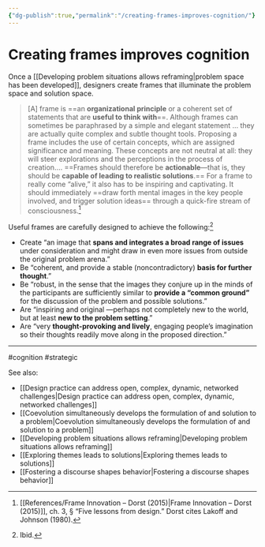 ```yaml
---
{"dg-publish":true,"permalink":"/creating-frames-improves-cognition/"}
---
```



# Creating frames improves cognition

Once a [[Developing problem situations allows reframing\|problem space has been developed]], designers create frames that illuminate the problem space and solution space.

> \[A] frame is ==an **organizational principle** or a coherent set of statements that are **useful to think with**==. Although frames can sometimes be paraphrased by a simple and elegant statement … they are actually quite complex and subtle thought tools. Proposing a frame includes the use of certain concepts, which are assigned significance and meaning. These concepts are not neutral at all: they will steer explorations and the perceptions in the process of creation.… ==Frames should therefore be **actionable**—that is, they should be **capable of leading to realistic solutions**.== For a frame to really come “alive,” it also has to be inspiring and captivating. It should immediately ==draw forth mental images in the key people involved, and trigger solution ideas== through a quick-fire stream of consciousness.[^1]

Useful frames are carefully designed to achieve the following:[^2]

- Create “an image that **spans and integrates a broad range of issues** under consideration and might draw in even more issues from outside the original problem arena.” 
- Be “coherent, and provide a stable (noncontradictory) **basis for further thought**.” 
- Be “robust, in the sense that the images they conjure up in the minds of the participants are sufficiently similar to **provide a “common ground”** for the discussion of the problem and possible solutions.” 
- Are “inspiring and original —perhaps not completely new to the world, but at least **new to the problem setting**.” 
- Are “very **thought-provoking and lively**, engaging people’s imagination so their thoughts readily move along in the proposed direction.”


---
#cognition #strategic 

See also:
- [[Design practice can address open, complex, dynamic, networked challenges\|Design practice can address open, complex, dynamic, networked challenges]]
- [[Coevolution simultaneously develops the formulation of and solution to a problem\|Coevolution simultaneously develops the formulation of and solution to a problem]]
- [[Developing problem situations allows reframing\|Developing problem situations allows reframing]]
- [[Exploring themes leads to solutions\|Exploring themes leads to solutions]]
- [[Fostering a discourse shapes behavior\|Fostering a discourse shapes behavior]]

[^1]: [[References/Frame Innovation – Dorst (2015)\|Frame Innovation – Dorst (2015)]], ch. 3, § “Five lessons from design.” Dorst cites Lakoff and Johnson (1980).
[^2]: Ibid.